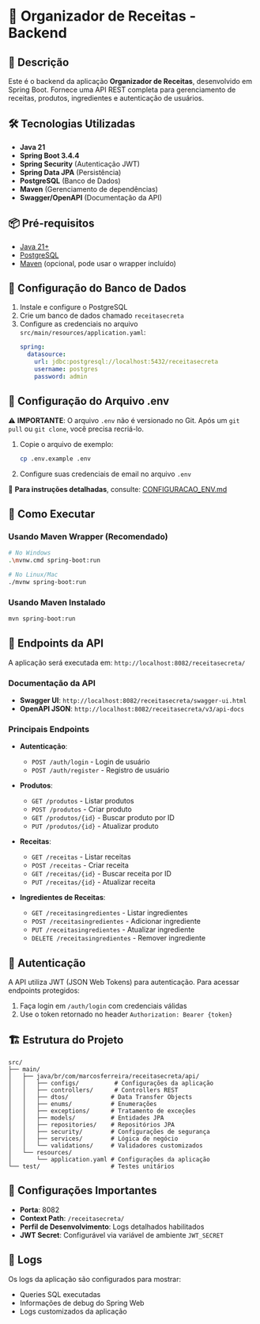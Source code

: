 # 🍰 Organizador de Receitas - Backend

## 📝 Descrição
Este é o backend da aplicação **Organizador de Receitas**, desenvolvido em Spring Boot. Fornece uma API REST completa para gerenciamento de receitas, produtos, ingredientes e autenticação de usuários.

## 🛠️ Tecnologias Utilizadas
- **Java 21**
- **Spring Boot 3.4.4**
- **Spring Security** (Autenticação JWT)
- **Spring Data JPA** (Persistência)
- **PostgreSQL** (Banco de Dados)
- **Maven** (Gerenciamento de dependências)
- **Swagger/OpenAPI** (Documentação da API)

## 📦 Pré-requisitos
- [Java 21+](https://www.oracle.com/java/)
- [PostgreSQL](https://www.postgresql.org/)
- [Maven](https://maven.apache.org/) (opcional, pode usar o wrapper incluído)

## 🔧 Configuração do Banco de Dados
1. Instale e configure o PostgreSQL
2. Crie um banco de dados chamado `receitasecreta`
3. Configure as credenciais no arquivo `src/main/resources/application.yaml`:
   ```yaml
   spring:
     datasource:
       url: jdbc:postgresql://localhost:5432/receitasecreta
       username: postgres
       password: admin
   ```

## 📧 Configuração do Arquivo .env

⚠️ **IMPORTANTE**: O arquivo `.env` não é versionado no Git. Após um `git pull` ou `git clone`, você precisa recriá-lo.

1. Copie o arquivo de exemplo:
   ```bash
   cp .env.example .env
   ```

2. Configure suas credenciais de email no arquivo `.env`

📖 **Para instruções detalhadas**, consulte: [CONFIGURACAO_ENV.md](./CONFIGURACAO_ENV.md)

## 🚀 Como Executar

### Usando Maven Wrapper (Recomendado)
```bash
# No Windows
.\mvnw.cmd spring-boot:run

# No Linux/Mac
./mvnw spring-boot:run
```

### Usando Maven Instalado
```bash
mvn spring-boot:run
```

## 📡 Endpoints da API
A aplicação será executada em: `http://localhost:8082/receitasecreta/`

### Documentação da API
- **Swagger UI**: `http://localhost:8082/receitasecreta/swagger-ui.html`
- **OpenAPI JSON**: `http://localhost:8082/receitasecreta/v3/api-docs`

### Principais Endpoints
- **Autenticação**:
  - `POST /auth/login` - Login de usuário
  - `POST /auth/register` - Registro de usuário

- **Produtos**:
  - `GET /produtos` - Listar produtos
  - `POST /produtos` - Criar produto
  - `GET /produtos/{id}` - Buscar produto por ID
  - `PUT /produtos/{id}` - Atualizar produto

- **Receitas**:
  - `GET /receitas` - Listar receitas
  - `POST /receitas` - Criar receita
  - `GET /receitas/{id}` - Buscar receita por ID
  - `PUT /receitas/{id}` - Atualizar receita

- **Ingredientes de Receitas**:
  - `GET /receitasingredientes` - Listar ingredientes
  - `POST /receitasingredientes` - Adicionar ingrediente
  - `PUT /receitasingredientes` - Atualizar ingrediente
  - `DELETE /receitasingredientes` - Remover ingrediente

## 🔐 Autenticação
A API utiliza JWT (JSON Web Tokens) para autenticação. Para acessar endpoints protegidos:

1. Faça login em `/auth/login` com credenciais válidas
2. Use o token retornado no header `Authorization: Bearer {token}`

## 🏗️ Estrutura do Projeto
```
src/
├── main/
│   ├── java/br/com/marcosferreira/receitasecreta/api/
│   │   ├── configs/          # Configurações da aplicação
│   │   ├── controllers/      # Controllers REST
│   │   ├── dtos/            # Data Transfer Objects
│   │   ├── enums/           # Enumerações
│   │   ├── exceptions/      # Tratamento de exceções
│   │   ├── models/          # Entidades JPA
│   │   ├── repositories/    # Repositórios JPA
│   │   ├── security/        # Configurações de segurança
│   │   ├── services/        # Lógica de negócio
│   │   └── validations/     # Validadores customizados
│   └── resources/
│       └── application.yaml # Configurações da aplicação
└── test/                    # Testes unitários
```

## 🔧 Configurações Importantes
- **Porta**: 8082
- **Context Path**: `/receitasecreta/`
- **Perfil de Desenvolvimento**: Logs detalhados habilitados
- **JWT Secret**: Configurável via variável de ambiente `JWT_SECRET`

## 📝 Logs
Os logs da aplicação são configurados para mostrar:
- Queries SQL executadas
- Informações de debug do Spring Web
- Logs customizados da aplicação